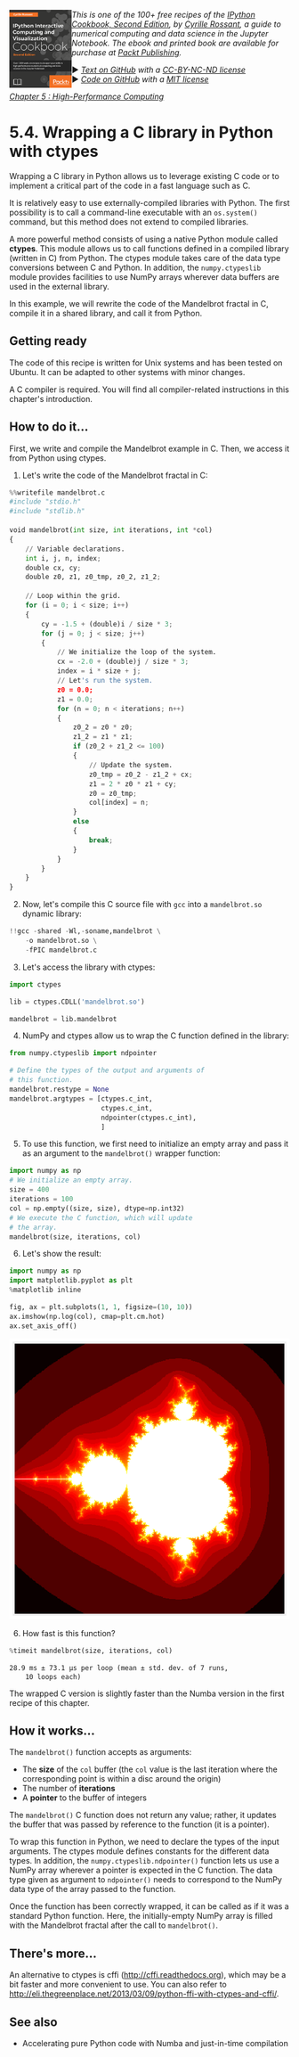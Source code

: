 <a href="https://github.com/ipython-books/cookbook-2nd"><img src="../cover-cookbook-2nd.png" align="left" alt="IPython Cookbook, Second Edition" height="140" /></a> *This is one of the 100+ free recipes of the [IPython Cookbook, Second Edition](https://github.com/ipython-books/cookbook-2nd), by [Cyrille Rossant](http://cyrille.rossant.net), a guide to numerical computing and data science in the Jupyter Notebook. The ebook and printed book are available for purchase at [Packt Publishing](https://www.packtpub.com/big-data-and-business-intelligence/ipython-interactive-computing-and-visualization-cookbook-second-e).*

▶ *[Text on GitHub](https://github.com/ipython-books/cookbook-2nd) with a [CC-BY-NC-ND license](https://creativecommons.org/licenses/by-nc-nd/3.0/us/legalcode)*  
▶ *[Code on GitHub](https://github.com/ipython-books/cookbook-2nd-code) with a [MIT license](https://opensource.org/licenses/MIT)*

[*Chapter 5 : High-Performance Computing*](./)

# 5.4. Wrapping a C library in Python with ctypes

Wrapping a C library in Python allows us to leverage existing C code or to implement a critical part of the code in a fast language such as C.

It is relatively easy to use externally-compiled libraries with Python. The first possibility is to call a command-line executable with an `os.system()` command, but this method does not extend to compiled libraries.

A more powerful method consists of using a native Python module called **ctypes**. This module allows us to call functions defined in a compiled library (written in C) from Python. The ctypes module takes care of the data type conversions between C and Python. In addition, the `numpy.ctypeslib` module provides facilities to use NumPy arrays wherever data buffers are used in the external library.

In this example, we will rewrite the code of the Mandelbrot fractal in C, compile it in a shared library, and call it from Python.

## Getting ready

The code of this recipe is written for Unix systems and has been tested on Ubuntu. It can be adapted to other systems with minor changes.

A C compiler is required. You will find all compiler-related instructions in this chapter's introduction.

## How to do it...

First, we write and compile the Mandelbrot example in C. Then, we access it from Python using ctypes.

1. Let's write the code of the Mandelbrot fractal in C:

```python
%%writefile mandelbrot.c
#include "stdio.h"
#include "stdlib.h"

void mandelbrot(int size, int iterations, int *col)
{
    // Variable declarations.
    int i, j, n, index;
    double cx, cy;
    double z0, z1, z0_tmp, z0_2, z1_2;

    // Loop within the grid.
    for (i = 0; i < size; i++)
    {
        cy = -1.5 + (double)i / size * 3;
        for (j = 0; j < size; j++)
        {
            // We initialize the loop of the system.
            cx = -2.0 + (double)j / size * 3;
            index = i * size + j;
            // Let's run the system.
            z0 = 0.0;
            z1 = 0.0;
            for (n = 0; n < iterations; n++)
            {
                z0_2 = z0 * z0;
                z1_2 = z1 * z1;
                if (z0_2 + z1_2 <= 100)
                {
                    // Update the system.
                    z0_tmp = z0_2 - z1_2 + cx;
                    z1 = 2 * z0 * z1 + cy;
                    z0 = z0_tmp;
                    col[index] = n;
                }
                else
                {
                    break;
                }
            }
        }
    }
}
```

2. Now, let's compile this C source file with `gcc` into a `mandelbrot.so` dynamic library:

```python
!!gcc -shared -Wl,-soname,mandelbrot \
    -o mandelbrot.so \
    -fPIC mandelbrot.c
```

3. Let's access the library with ctypes:

```python
import ctypes
```

```python
lib = ctypes.CDLL('mandelbrot.so')
```

```python
mandelbrot = lib.mandelbrot
```

4. NumPy and ctypes allow us to wrap the C function defined in the library:

```python
from numpy.ctypeslib import ndpointer
```

```python
# Define the types of the output and arguments of
# this function.
mandelbrot.restype = None
mandelbrot.argtypes = [ctypes.c_int,
                       ctypes.c_int,
                       ndpointer(ctypes.c_int),
                       ]
```

5. To use this function, we first need to initialize an empty array and pass it as an argument to the `mandelbrot()` wrapper function:

```python
import numpy as np
# We initialize an empty array.
size = 400
iterations = 100
col = np.empty((size, size), dtype=np.int32)
# We execute the C function, which will update
# the array.
mandelbrot(size, iterations, col)
```

6. Let's show the result:

```python
import numpy as np
import matplotlib.pyplot as plt
%matplotlib inline
```

```python
fig, ax = plt.subplots(1, 1, figsize=(10, 10))
ax.imshow(np.log(col), cmap=plt.cm.hot)
ax.set_axis_off()
```

![<matplotlib.figure.Figure at 0x7fa4c6641c50>](04_ctypes_files/04_ctypes_25_0.png)

6. How fast is this function?

```python
%timeit mandelbrot(size, iterations, col)
```

```{output:stdout}
28.9 ms ± 73.1 µs per loop (mean ± std. dev. of 7 runs,
    10 loops each)
```

The wrapped C version is slightly faster than the Numba version in the first recipe of this chapter.

## How it works...

The `mandelbrot()` function accepts as arguments:

* The **size** of the `col` buffer (the `col` value is the last iteration where the corresponding point is within a disc around the origin)
* The number of **iterations**
* A **pointer** to the buffer of integers

The `mandelbrot()` C function does not return any value; rather, it updates the buffer that was passed by reference to the function (it is a pointer).

To wrap this function in Python, we need to declare the types of the input arguments. The ctypes module defines constants for the different data types. In addition, the `numpy.ctypeslib.ndpointer()` function lets us use a NumPy array wherever a pointer is expected in the C function. The data type given as argument to `ndpointer()` needs to correspond to the NumPy data type of the array passed to the function.

Once the function has been correctly wrapped, it can be called as if it was a standard Python function. Here, the initially-empty NumPy array is filled with the Mandelbrot fractal after the call to `mandelbrot()`.

## There's more...

An alternative to ctypes is cffi (http://cffi.readthedocs.org), which may be a bit faster and more convenient to use. You can also refer to http://eli.thegreenplace.net/2013/03/09/python-ffi-with-ctypes-and-cffi/.

## See also

* Accelerating pure Python code with Numba and just-in-time compilation
